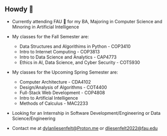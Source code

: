 ## Howdy 👋 
- Currently attending FAU 🦉 for my BA, Majoring in Computer Science and Minoring in Artificial Intelligence
 
- My classes for the Fall Semester are:
  * Data Structures and Algorithims in Python - COP3410
  * Intro to Internet Computing - COP3813
  * Intro to Data Science and Analytics - CAP4773
  * Ethics in  AI, Data Science, and Cyber Security - COT5930
 
- My classes for the Upcoming Spring Semester are:
  * Computer Architecture - CDA4102
  * Design/Analysis of Algorithms - COT4400
  * Full-Stack Web Development - COP4808
  * Intro to Artificial Intelligence
  * Methods of Calculus - MAC2233
 
- Looking for an Internship in Software Development/Engineering or Data Science/Engineering
- Contact me at dylanliesenfelt@Proton.me or dliesenfelt2022@fau.edu
<!--
**DylanLiesenfelt/DylanLiesenfelt** is a ✨ _special_ ✨ repository because its `README.md` (this file) appears on your GitHub profile.

Here are some ideas to get you started:

- 🔭 I’m currently working on ...
- 🌱 I’m currently learning ...
- 👯 I’m looking to collaborate on ...
- 🤔 I’m looking for help with ...
- 💬 Ask me about ...
- 📫 How to reach me: ...
- 😄 Pronouns: ...
- ⚡ Fun fact: ...
-->


